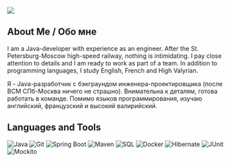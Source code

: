</p> <img src="https://capsule-render.vercel.app/api?type=waving&color=2496ED&height=150&section=header&text=Hello%20everyone,%20I%27m%20KonneyJ&fontColor=ffffff&animation=fadeIn&fontSize=32&fontAlign=47&fontAlignY=18&desc=Welcome!&descAlign=50&descSize=16&descAlignY=40" />

<p align="center">

## About Me / Обо мне
I am a Java-developer with experience as an engineer. After the St. Petersburg-Moscow high-speed railway, nothing is intimidating. I pay close attention to details and I am ready to work as part of a team. In addition to programming languages, I study English, French and High Valyrian.

Я - Java-разработчик с бэкграундом инженера-проектировщика (после ВСМ СПб-Москва ничего не страшно). Внимательна к деталям, готова работать в команде. Помимо языков программирования, изучаю английский, французский и высокий валирийский. 

## Languages and Tools
![Java](https://img.shields.io/badge/-Java-090909?style=for-the-badge&logo=java&logoColor=47C5FB)
![Git](https://img.shields.io/badge/-Git-090909?style=for-the-badge&logo=git&logoColor=097CDB)
![Spring Boot](https://img.shields.io/badge/Spring%20Boot-090909?style=for-the-badge&logo=spring&logoColor=white)
![Maven](https://img.shields.io/badge/-Maven-090909?style=for-the-badge&logo=apache&logoColor=white)
![SQL](https://img.shields.io/badge/-SQL-090909?style=for-the-badge&logo=mysql&logoColor=097CDB)
![Docker](https://img.shields.io/badge/-Docker-090909?style=for-the-badge&logo=docker&logoColor=2496ED)
![Hibernate](https://img.shields.io/badge/-Hibernate-090909?style=for-the-badge&logo=hibernate&logoColor=white) 
![JUnit](https://img.shields.io/badge/-junit-090909?style=for-the-badge&logo=junit&logoColor=C60000) 
![Mockito](https://img.shields.io/badge/-mockito-090909?style=for-the-badge&logo=mockito&logoColor=90fd87)
